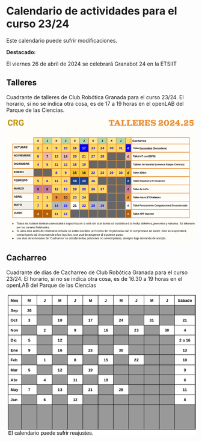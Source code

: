 # Calendario de actividades para el curso 23/24
Este calendario puede sufrir modificaciones.

**Destacado:**

El viernes 26 de abril de 2024 se celebrará Granabot 24 en la ETSIIT

## **Talleres**
Cuadrante de talleres de Club Robótica Granada para el curso 23/24. El horario, si no se indica otra cosa, es de 17 a 19 horas en el openLAB del Parque de las Ciencias.

<center>
  
![Talleres](/img/calendario/cuad_talleres.png)

</center>

## **Cacharreo**
Cuadrante de días de Cacharreo de Club Robótica Granada para el curso 23/24. El horario, si no se indica otra cosa, es de 16.30 a 19 horas en el openLAB del Parque de las Ciencias

<center>
  
![Talleres](/img/calendario/cuad_cach.png)

</center>
